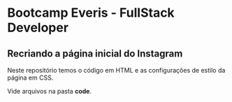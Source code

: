 # Bootcamp Everis - FullStack Developer 

## Recriando a página inicial do Instagram



Neste repositório temos o código em HTML e as configurações de estilo da página em CSS. 

Vide arquivos na pasta **code**.

